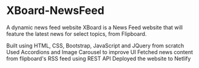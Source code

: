 # XBoard-NewsFeed
A dynamic news feed website
XBoard is a News Feed website that will feature the latest news for select topics, from Flipboard.

Built  using HTML, CSS, Bootstrap, JavaScript and JQuery from scratch
Used Accordions and Image Carousel to improve UI
Fetched news content from flipboard's RSS feed using REST API
Deployed the website to Netlify

